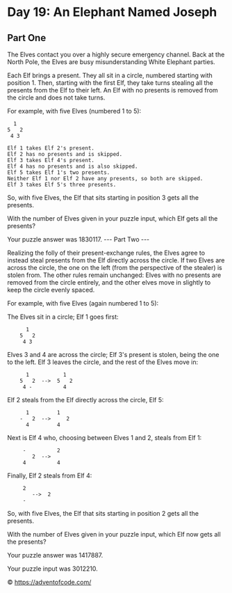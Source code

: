 # Day 19: An Elephant Named Joseph 

## Part One

The Elves contact you over a highly secure emergency channel. Back at the North Pole, the Elves are busy misunderstanding White Elephant parties.

Each Elf brings a present. They all sit in a circle, numbered starting with position 1. Then, starting with the first Elf, they take turns stealing all the presents from the Elf to their left. An Elf with no presents is removed from the circle and does not take turns.

For example, with five Elves (numbered 1 to 5):

```
  1
5   2
 4 3
```

```
Elf 1 takes Elf 2's present.
Elf 2 has no presents and is skipped.
Elf 3 takes Elf 4's present.
Elf 4 has no presents and is also skipped.
Elf 5 takes Elf 1's two presents.
Neither Elf 1 nor Elf 2 have any presents, so both are skipped.
Elf 3 takes Elf 5's three presents.
```

So, with five Elves, the Elf that sits starting in position 3 gets all the presents.

With the number of Elves given in your puzzle input, which Elf gets all the presents?

Your puzzle answer was 1830117.
--- Part Two ---

Realizing the folly of their present-exchange rules, the Elves agree to instead steal presents from the Elf directly across the circle. If two Elves are across the circle, the one on the left (from the perspective of the stealer) is stolen from. The other rules remain unchanged: Elves with no presents are removed from the circle entirely, and the other elves move in slightly to keep the circle evenly spaced.

For example, with five Elves (again numbered 1 to 5):

The Elves sit in a circle; Elf 1 goes first:

```
      1
    5   2
     4 3
```

Elves 3 and 4 are across the circle; Elf 3's present is stolen, being the one to the left. Elf 3 leaves the circle, and the rest of the Elves move in:

```
      1           1
    5   2  -->  5   2
     4 -          4
```

Elf 2 steals from the Elf directly across the circle, Elf 5:

```
      1         1 
    -   2  -->     2
      4         4 
```

Next is Elf 4 who, choosing between Elves 1 and 2, steals from Elf 1:

```
     -          2  
        2  -->
     4          4
```

Finally, Elf 2 steals from Elf 4:

```
     2
        -->  2  
     -
```

So, with five Elves, the Elf that sits starting in position 2 gets all the presents.

With the number of Elves given in your puzzle input, which Elf now gets all the presents?

Your puzzle answer was 1417887.

Your puzzle input was 3012210.

:copyright: https://adventofcode.com/